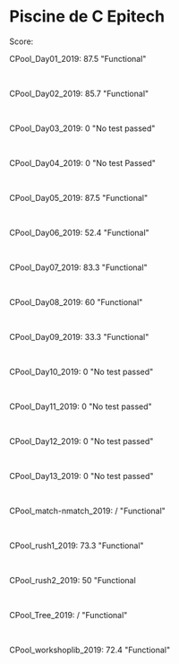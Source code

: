 # Piscine de C Epitech

Score: <br/>
  <p> CPool_Day01_2019: 87.5 "Functional"</p><br/>
  <p> CPool_Day02_2019: 85.7 "Functional"</p><br/>
  <p> CPool_Day03_2019: 0 "No test passed"</p><br/>
  <p> CPool_Day04_2019: 0 "No test Passed"</p><br/>
  <p> CPool_Day05_2019: 87.5 "Functional"</p><br/>
  <p> CPool_Day06_2019: 52.4 "Functional"</p><br/>
  <p> CPool_Day07_2019: 83.3 "Functional"</p><br/>
  <p> CPool_Day08_2019: 60 "Functional"</p><br/>
  <p> CPool_Day09_2019: 33.3 "Functional"</p><br/>
  <p> CPool_Day10_2019: 0 "No test passed"</p><br/>
  <p> CPool_Day11_2019: 0 "No test passed"</p><br/>
  <p> CPool_Day12_2019: 0 "No test passed"</p><br/>
  <p> CPool_Day13_2019: 0 "No test passed"</p><br/>
  <p> CPool_match-nmatch_2019: / "Functional"</p><br/>
  <p> CPool_rush1_2019: 73.3 "Functional"</p><br/>
  <p> CPool_rush2_2019: 50 "Functional</p><br/>
  <p> CPool_Tree_2019: / "Functional"</p><br/>
  <p> CPool_workshoplib_2019: 72.4 "Functional"</p>
